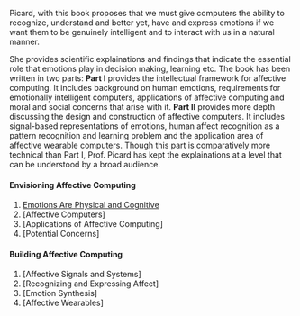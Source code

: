 Picard, with this book proposes that we must give computers the ability to recognize, understand and better yet, have and express emotions if we want them to be genuinely intelligent and to interact with us in a natural manner.

She provides scientific explainations and findings that indicate the essential role that emotions play in decision making, learning etc. The book has been written in two parts: **Part I** provides the intellectual framework for affective computing. It includes background on human emotions, requirements for emotionally intelligent computers, applications of affective computing and moral and social concerns that arise with it. **Part II** provides more depth discussing the design and construction of affective computers. It includes signal-based representations of emotions, human affect recognition as a pattern recognition and learning problem and the application area of affective wearable computers. Though this part is comparatively more technical than Part I, Prof. Picard has kept the explainations at a level that can be understood by a broad audience.

#### Envisioning Affective Computing
  1. [Emotions Are Physical and Cognitive](https://github.com/thechange/Book-Summaries/blob/master/Affective%20Computing/Emotions%20Are%20Physical%20and%20Cognitive.md)
  2. [Affective Computers]
  3. [Applications of Affective Computing]
  4. [Potential Concerns]

#### Building Affective Computing
  1. [Affective Signals and Systems]
  2. [Recognizing and Expressing Affect]
  3. [Emotion Synthesis]
  4. [Affective Wearables]
